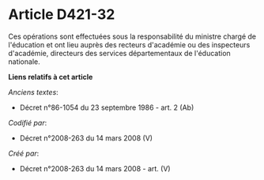 # Article D421-32

Ces opérations sont effectuées sous la responsabilité du ministre chargé de l'éducation et ont lieu auprès des recteurs
d'académie ou des inspecteurs d'académie, directeurs des services départementaux de l'éducation nationale.

**Liens relatifs à cet article**

_Anciens textes_:

  - Décret n°86-1054 du 23 septembre 1986 - art. 2 (Ab)

_Codifié par_:

  - Décret n°2008-263 du 14 mars 2008 (V)

_Créé par_:

  - Décret n°2008-263 du 14 mars 2008 - art. (V)
